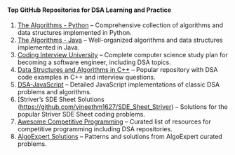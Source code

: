 #### Top GitHub Repositories for DSA Learning and Practice

1. [The Algorithms - Python](https://github.com/TheAlgorithms/Python) – Comprehensive collection of algorithms and data structures implemented in Python.  
2. [The Algorithms - Java](https://github.com/TheAlgorithms/Java) – Well-organized algorithms and data structures implemented in Java.   
3. [Coding Interview University](https://github.com/jwasham/coding-interview-university) – Complete computer science study plan for becoming a software engineer, including DSA topics.  
4. [Data Structures and Algorithms in C++](https://github.com/mission-peace/interview) – Popular repository with DSA code examples in C++ and interview questions.    
5. [DSA-JavaScript](https://github.com/trekhleb/javascript-algorithms) – Detailed JavaScript implementations of classic DSA problems and algorithms.   
6. [Striver’s SDE Sheet Solutions (https://github.com/vineethm1627/SDE_Sheet_Striver) – Solutions for the popular Striver SDE Sheet coding problems.  
7. [Awesome Competitive Programming](https://github.com/lnishan/awesome-competitive-programming) – Curated list of resources for competitive programming including DSA repositories.  
8. [AlgoExpert Solutions](https://github.com/das-jishu/algoexpert-data-structures-algorithms) – Patterns and solutions from AlgoExpert curated problems.  

